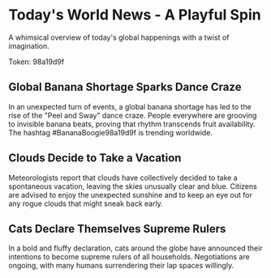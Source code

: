 # Today's World News - A Playful Spin

A whimsical overview of today's global happenings with a twist of imagination.

Token: 98a19d9f

## Global Banana Shortage Sparks Dance Craze

In an unexpected turn of events, a global banana shortage has led to the rise of the "Peel and Sway" dance craze. People everywhere are grooving to invisible banana beats, proving that rhythm transcends fruit availability. The hashtag #BananaBoogie98a19d9f is trending worldwide.

## Clouds Decide to Take a Vacation

Meteorologists report that clouds have collectively decided to take a spontaneous vacation, leaving the skies unusually clear and blue. Citizens are advised to enjoy the unexpected sunshine and to keep an eye out for any rogue clouds that might sneak back early.

## Cats Declare Themselves Supreme Rulers

In a bold and fluffy declaration, cats around the globe have announced their intentions to become supreme rulers of all households. Negotiations are ongoing, with many humans surrendering their lap spaces willingly.